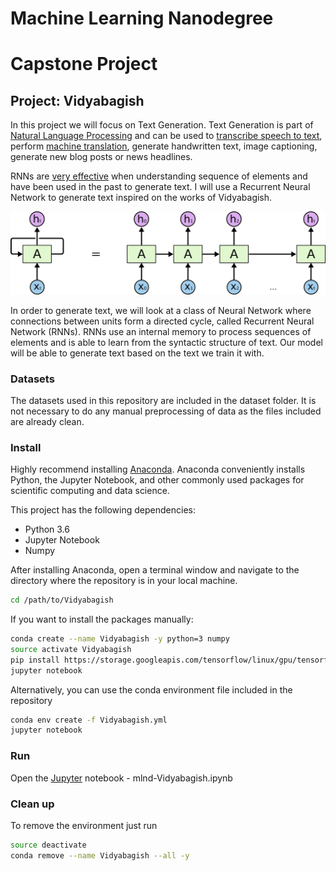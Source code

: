 # Machine Learning Nanodegree
# Capstone Project
## Project: Vidyabagish

In this project we will focus on Text Generation. Text Generation is part of [Natural Language Processing](https://en.wikipedia.org/wiki/Natural_language_processing) and can be used to [transcribe speech to text](http://www.jmlr.org/proceedings/papers/v32/graves14.pdf), perform [machine translation](http://arxiv.org/abs/1409.3215), generate handwritten text, image captioning, generate new blog posts or news headlines. 

RNNs are [very effective](http://karpathy.github.io/2015/05/21/rnn-effectiveness/) when understanding sequence of elements and have been used in the past to generate text. I will use a Recurrent Neural Network to generate text inspired on the works of Vidyabagish.

![Basic RNN -> Unrolled RNN](images/basic_unrolled_RNN.png)

In order to generate text, we will look at a class of Neural Network where connections between units form a directed cycle, called Recurrent Neural Network (RNNs). RNNs use an internal memory to process sequences of elements and is able to learn from the syntactic structure of text. Our model will be able to generate text based on the text we train it with.

### Datasets

The datasets used in this repository are included in the dataset folder. It is not necessary to do any manual preprocessing of data as the files included are already clean.

### Install

Highly recommend installing [Anaconda](https://www.continuum.io/downloads). Anaconda conveniently installs Python, the Jupyter Notebook, and other commonly used packages for scientific computing and data science.

This project has the following dependencies:
- Python 3.6
- Jupyter Notebook
- Numpy

After installing Anaconda, open a terminal window and navigate to the directory where the repository is in your local machine.


```bash
cd /path/to/Vidyabagish
```

If you want to install the packages manually:
```bash
conda create --name Vidyabagish -y python=3 numpy
source activate Vidyabagish
pip install https://storage.googleapis.com/tensorflow/linux/gpu/tensorflow_gpu-1.0.0-cp36-cp36m-linux_x86_64.whl
jupyter notebook
```

Alternatively, you can use the conda environment file included in the repository
```bash
conda env create -f Vidyabagish.yml
jupyter notebook
```

### Run 

Open the [Jupyter](http://jupyter.org/install.html) notebook - mlnd-Vidyabagish.ipynb

### Clean up

To remove the environment just run

```bash
source deactivate
conda remove --name Vidyabagish --all -y
```



